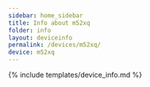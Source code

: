 ```yaml
---
sidebar: home_sidebar
title: Info about m52xq
folder: info
layout: deviceinfo
permalink: /devices/m52xq/
device: m52xq
---
```

{% include templates/device_info.md %}
